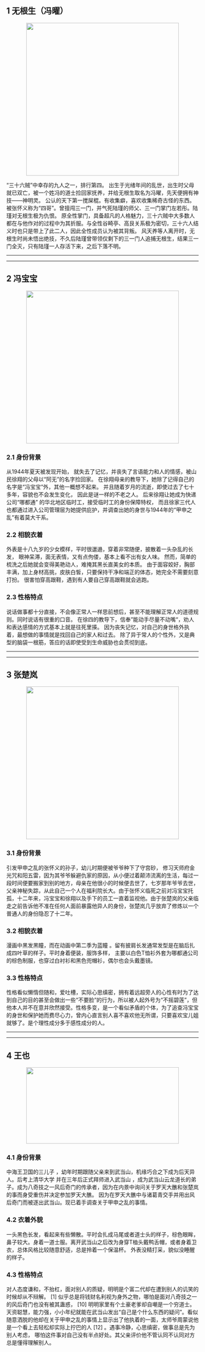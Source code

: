 

## 1 无根生（冯曜）
<div align="center">
<img src="https://img1.baidu.com/it/u=3798538933,1606016613&fm=253&fmt=auto&app=138&f=JPEG?w=1092&h=487" style="width:400px"/>
</div>


“三十六贼”中幸存的九人之一，排行第四。
出生于光绪年间的乱世，出生时父母就已双亡，被一个姓冯的道士捡回家抚养，并给无根生取名为冯曜，先天便拥有神技——神明灵。 
公认的天下第一搅屎棍。有收集癖，喜欢收集稀奇古怪的东西。被张怀义称为“四哥”。曾擅闯三一门，并气死陆瑾的师父、三一门掌门左若彤。陆瑾对无根生极为仇恨。
原全性掌门，具备超凡的人格魅力，三十六贼中大多数人都在与他作对的过程中为其折服。与全性谷畸亭、高艮关系极为密切，三十六人结义时也只是带上了此二人，因此全性成员认为被其背叛。 
风天养等人离开时，无根生时尚未悟出绝技，不久后陆瑾曾带领仅剩下的三一门人追捕无根生，结果三一门全灭，只有陆瑾一人存活下来，之后下落不明。

* * *
- - -

## 2 冯宝宝
<div align="center">
<img src="https://img1.baidu.com/it/u=3831913263,258952938&fm=253&fmt=auto&app=138&f=JPEG?w=889&h=500" style="width:400px"/>
</div>


### 2.1 身份背景
从1944年夏天被发现开始， 就失去了记忆，并丧失了言语能力和人的情感，被山民徐翔的父母以“阿无”的名字捡回家。  在徐翔母亲的教导下，她除了记得自己的名字是“冯宝宝”外，其他一概想不起来。  并且随着岁月的流逝，即使过去了七十多年，容貌也不会发生变化， 因此是谜一样的不老之人。
后来徐翔让她成为快递公司“哪都通” 的华北地区临时工，接受临时工的身份保障特权， 而且徐家三代人也都通过进入公司管理层为她提供庇护，并调查出她的身世与1944年的“甲申之乱”有着莫大干系。 
### 2.2 相貌衣着
外表是十八九岁的少女模样，平时很邋遢，穿着非常随便，披散着一头杂乱的长发，  眼神呆滞，面无表情，又有点佝偻，基本上看不出有女人味。 
然而，简单的梳洗之后她就会变得美艳动人，难掩其黑长直美女的本质。
由于面容姣好，胸部丰满，加上身材高挑，皮肤白皙，只要保持干净和端正的体态，她完全不需要刻意打扮。 
很害怕穿高跟鞋，遇到有人要自己穿高跟鞋就会逃跑。 
### 2.3 性格特点
说话做事都十分直接，不会像正常人一样思前想后，甚至不能理解正常人的道德规则。同时说话有很重的口音。 
在徐四的教导下，信奉”能动手尽量不动嘴“，劝人和表达感情的方式基本上就是往死里揍。 
因为丧失记忆，对自己的身世格外执着，最想做的事情就是找回自己的家人和过去。 
除了异于常人的个性外，又是典型的脑袋一根筋，答应的话即使受到生命威胁也会贯彻到底。  

* * *
- - -

## 3 张楚岚
<div align="center">
<img src="https://img2.baidu.com/it/u=513688754,2929697412&fm=253&fmt=auto&app=138&f=JPEG?w=889&h=500" style="width:400px"/>
</div>


### 3.1 身份背景
引发甲申之乱的张怀义的孙子，幼儿时期便被爷爷种下了守宫砂，  修习天师府金光咒和阳五雷，因为其爷爷躲避仇家的原因，从小便过着颠沛流离的生活，每过一段时间便要搬家到别的地方，母亲在他很小的时候便去世了，七岁那年爷爷去世，父亲神秘失踪，从此自己一个人在福利院长大。由于张怀义临死之前对冯宝宝托孤，十二年来，冯宝宝和徐翔以及手下的员工一直着监视他。由于张楚岚的父亲临走之前告诉他不准在任何人面前暴露他异人的身份，张楚岚几乎放弃了修炼以一个普通人的身份隐忍了十二年。 
### 3.2 相貌衣着
漫画中黑发黑瞳，而在动画中第二季为蓝瞳 。留有披肩长发通常发型是在脑后扎成四叶草的样子。平时身着便装，服饰多样， 主要以白色T恤衫外套为哪都通公司的棕色制服，也穿过白衬衫和黑色兜帽衫，偶尔也会头戴墨镜。 
### 3.3 性格特点
性格看似懒惰但随和，爱吐槽，实际心思缜密，拥有着远超旁人的心性有时为了达到自己的目的甚至会做出一些“不要脸”的行为，所以被人起外号为“不摇碧莲”，但他本人并不在意并欣然接受。性格多变，是一个看似矛盾的个体，为了追查冯宝宝的身世和保护她而费尽心力，曾内心直言别人喜不喜欢他无所谓，只要喜欢宝儿姐就够了。是个理性成分多于感性成分的人。  

* * *
- - -

## 4 王也
<div align="center">
<img src="https://img2.baidu.com/it/u=1879738704,1608241183&fm=253&fmt=auto&app=138&f=JPG?w=500&h=281" style="width:400px;height:200px;" />
</div>

### 4.1 身份背景
中海王卫国的三儿子 ，幼年时期跟随父亲来到武当山，机缘巧合之下成为后天异人。后考上清华大学 并在三年后正式拜师进入武当山 ，成为武当山云龙道长的弟子。成为八奇技之一风后奇门的传承者，因为在内景中询问关于罗天大醮和张楚岚的事而身受重伤并决定参加罗天大醮。 因为在罗天大醮中与诸葛青交手并用出风后奇门而被逐出武当山。现已着手调查关于甲申之乱的事情。
### 4.2 衣着外貌
一头黑色长发，看起来有些懒散。平时会扎成马尾或者道士头的样子，棕色眼眸，鼻子较大。身着一道士服。离开武当山之后改为身穿T桖头戴鸭舌帽，或者身着卫衣，总体风格比较随意舒适，总是拎着一个保温杯。 外表没精打采，貌似没睡醒的样子。
### 4.3 性格特点
对人态度谦和，不抬杠，面对别人的质疑，明明是个富二代却在遭到别人的讥笑的时候却从不辩解。 [1]  似乎总是将钱财名利视为身外之物，哪怕是面对八奇技之一的风后奇门也没有被其蛊惑， [10]  明明家里有个土豪老爹却自嘲是一个穷道士。
天资聪慧，能力强，小小年纪就能在武当山发出“自己是个什么东西的疑问”。看似随意洒脱的他却在关于甲申之乱的事情上显示出了他执着的一面，太师爷周蒙说他是一个看上去轻松却实际上拧巴的人 [12]  。遇事冷静，心思缜密，做事总是先为别人考虑， 哪怕这件事对自己没有半点好处。其父亲评价他不管认同不认同对方总是懂得理解别人。